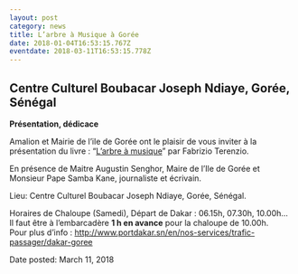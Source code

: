 ```yaml
---
layout: post
category: news
title: L’arbre à Musique à Gorée
date: 2018-01-04T16:53:15.767Z
eventdate: 2018-03-11T16:53:15.778Z
---
```

## Centre Culturel Boubacar Joseph Ndiaye, Gorée, Sénégal

**Présentation, dédicace**

Amalion et Mairie de l’ile de Gorée ont le plaisir de vous inviter à la présentation du livre : “[L’arbre à musique](http://www.amalion.net/catalogue_en/item/larbre_a_musique/)” par Fabrizio Terenzio.

En présence de Maitre Augustin Senghor, Maire de l’Ile de Gorée et Monsieur Pape Samba Kane, journaliste et écrivain.

Lieu: Centre Culturel Boubacar Joseph Ndiaye, Gorée, Sénégal.

Horaires de Chaloupe (Samedi), Départ de Dakar : 06.15h, 07.30h, 10.00h… Il faut être à l’embarcadère **1 h en avance** pour la chaloupe de 10.00h.\
Pour plus d’info : <http://www.portdakar.sn/en/nos-services/trafic-passager/dakar-goree>

Date posted: March 11, 2018